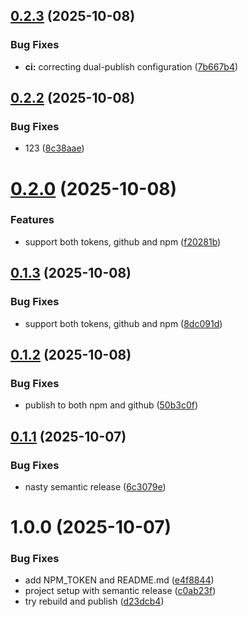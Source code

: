 ## [0.2.3](https://github.com/wowjob/wowjob-css/compare/v0.2.2...v0.2.3) (2025-10-08)


### Bug Fixes

* **ci:** correcting dual-publish configuration ([7b667b4](https://github.com/wowjob/wowjob-css/commit/7b667b44fc4b400171b34e7f577d4c662ec021d5))

## [0.2.2](https://github.com/wowjob/wowjob-css/compare/v0.2.1...v0.2.2) (2025-10-08)


### Bug Fixes

* 123 ([8c38aae](https://github.com/wowjob/wowjob-css/commit/8c38aae3d6a8495ced557ce7a72c23b2940e1baa))

# [0.2.0](https://github.com/wowjob/wowjob-css/compare/v0.1.3...v0.2.0) (2025-10-08)


### Features

* support both tokens, github and npm ([f20281b](https://github.com/wowjob/wowjob-css/commit/f20281b72a57a4d708f85bf65d824b444edba3ec))

## [0.1.3](https://github.com/wowjob/wowjob-css/compare/v0.1.2...v0.1.3) (2025-10-08)


### Bug Fixes

* support both tokens, github and npm ([8dc091d](https://github.com/wowjob/wowjob-css/commit/8dc091d9c9713b8d46f40051cb333d81ff06adac))

## [0.1.2](https://github.com/wowjob/wowjob-css/compare/v0.1.1...v0.1.2) (2025-10-08)


### Bug Fixes

* publish to both npm and github ([50b3c0f](https://github.com/wowjob/wowjob-css/commit/50b3c0f52b0619daffdd318d4a2542802a6049de))

## [0.1.1](https://github.com/wowjob/wowjob-css/compare/v0.1.0...v0.1.1) (2025-10-07)


### Bug Fixes

* nasty semantic release ([6c3079e](https://github.com/wowjob/wowjob-css/commit/6c3079ea6bdfe8302a1a74ef7fa325efa6c74563))

# 1.0.0 (2025-10-07)


### Bug Fixes

* add NPM_TOKEN and README.md ([e4f8844](https://github.com/wowjob/wowjob-css/commit/e4f8844207502551509ac09287e734ea24fc51fe))
* project setup with semantic release ([c0ab23f](https://github.com/wowjob/wowjob-css/commit/c0ab23f48b46a318c14e2434c168260fc99a23cd))
* try rebuild and publish ([d23dcb4](https://github.com/wowjob/wowjob-css/commit/d23dcb4c37f0ea3ec2c3847b607a8974cf870ddf))
